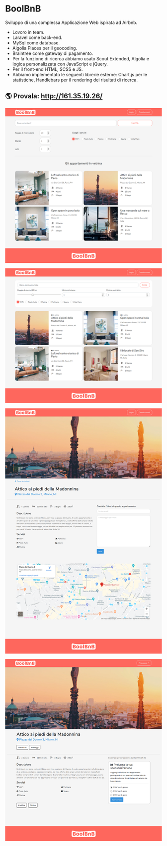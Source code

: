 # BoolBnB
Sviluppo di una complessa Applicazione Web ispirata ad Airbnb.
- Lovoro in team.
- Laravel come back-end.
- MySql come database.
- Algolia Places per il geocoding.
- Braintree come gateway di pagamento.
- Per la funzione di ricerca abbiamo usato Scout Extended, Algolia e logica personalizzata con JavaScript e jQuery.
- Per il front-end HTML, SCSS e JS.
- Abbiamo implementato le  seguenti librerie esterne: Chart.js per le statistiche, Handlebars per il rendering dei risultati di ricerca.

## :earth_americas: Provala: http://161.35.19.26/

![](screenshots/1.png)

![](screenshots/2.png)

![](screenshots/3.png)

![](screenshots/4.png)
